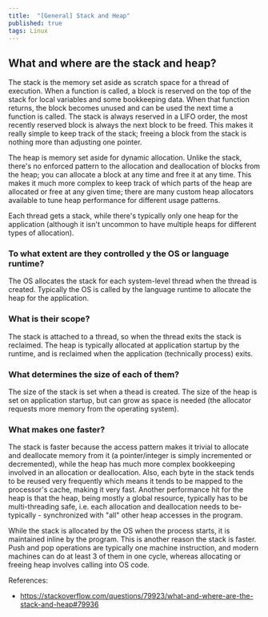 ```yaml
---
title:  "[General] Stack and Heap"
published: true
tags: Linux
---
```


## What and where are the stack and heap?

The stack is the memory set aside as scratch space for a thread of execution. When a function
is called, a block is reserved on the top of the stack for local variables and some
bookkeeping data. When that function returns, the block becomes unused and can be used the
next time a function is called. The stack is always reserved in a LIFO order,
the most recently reserved block is always the next block to be freed. This
makes it really simple to keep track of the stack; freeing a block from the
stack is nothing more than adjusting one pointer.

The heap is memory set aside for dynamic allocation. Unlike the stack, there's no enforced
pattern to the allocation and deallocation of blocks from the heap; you can allocate a
block at any time and free it at any time. This makes it much more complex to keep track
of which parts of the heap are allocated or free at any given time; there are many custom
heap allocators available to tune heap performance for different usage patterns.

Each thread gets a stack, while there's typically only one heap for the application
(although it isn't uncommon to have multiple heaps for different types of allocation).

### To what extent are they controlled y the OS or language runtime?

The OS allocates the stack for each system-level thread when the thread is created.
Typically the OS is called by the language runtime to allocate the heap for the
application.

### What is their scope?

The stack is attached to a thread, so when the thread exits the stack is reclaimed. The
heap is typically allocated at application startup by the runtime, and is reclaimed when
the application (technically process) exits.

### What determines the size of each of them?

The size of the stack is set when a thead is created. The size of the heap is set on
application startup, but can grow as space is needed (the allocator requests more memory
from the operating system).

### What makes one faster?

The stack is faster because the access pattern makes it trivial to allocate and deallocate
memory from it (a pointer/integer is simply incremented or decremented), while the heap
has much more complex bookkeeping involved in an allocation or deallocation. Also, each
byte in the stack tends to be reused very frequently which means it tends to be mapped to
the processor's cache, making it very fast. Another performance hit for the heap is that
the heap, being mostly a global resource, typically has to be multi-threading safe, i.e.
each allocation and deallocation needs to be- typically - synchronized with "all" other
heap accesses in the program.

While the stack is allocated by the OS when the process starts, it is maintained inline by
the program. This is another reason the stack is faster. Push and pop operations are
typically one machine instruction, and modern machines can do at least 3 of them in one
cycle, whereas allocating or freeing heap involves calling into OS code.

References:

- https://stackoverflow.com/questions/79923/what-and-where-are-the-stack-and-heap#79936
